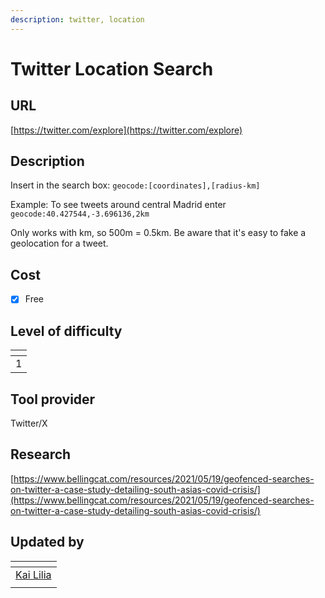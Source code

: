 ```yaml
---
description: twitter, location
---
```


# Twitter Location Search

## URL

[https://twitter.com/explore](https://twitter.com/explore)

## Description

Insert in the search box: `geocode:[coordinates],[radius-km]`

Example: To see tweets around central Madrid enter  `geocode:40.427544,-3.696136,2km`

Only works with km, so 500m = 0.5km. Be aware that it's easy to fake a geolocation for a tweet.

## Cost

* [x] Free

## Level of difficulty

<table><thead><tr><th data-type="rating" data-max="5"></th></tr></thead><tbody><tr><td>1</td></tr></tbody></table>

## Tool provider

Twitter/X

## Research

[https://www.bellingcat.com/resources/2021/05/19/geofenced-searches-on-twitter-a-case-study-detailing-south-asias-covid-crisis/](https://www.bellingcat.com/resources/2021/05/19/geofenced-searches-on-twitter-a-case-study-detailing-south-asias-covid-crisis/)

## Updated by

<table><thead><tr><th data-type="users" data-multiple></th></tr></thead><tbody><tr><td><a href="https://app.gitbook.com/u/sJIljbKbFva9PHVVmkcbA9IcbRj1">Kai Lilia</a></td></tr><tr><td></td></tr></tbody></table>

